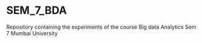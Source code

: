 # SEM_7_BDA
Repository containing the experiments of the course Big data Analytics Sem 7 Mumbai University
